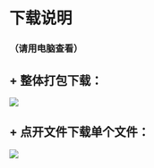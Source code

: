 # 下载说明
### （请用电脑查看）
## + 整体打包下载：
![](http://wx2.sinaimg.cn/large/007dlXA1gy1g3a6gw8bh0j30rn09g74o.jpg)
## + 点开文件下载单个文件：
![](http://wx3.sinaimg.cn/large/007dlXA1gy1g3a6gwj1lvj30rf06pmxc.jpg)